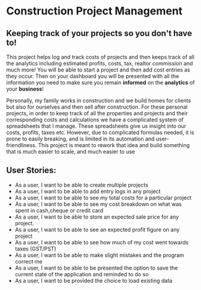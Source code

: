 # Construction Project Management 

## Keeping track of your projects so you don't have to!

This project helps log and track costs of projects and then 
keeps track of all the analytics including estimated profits,
costs, tax, realtor commission and much more! You will be able
to start a project and then add cost entries as they occur. 
Then on your dashboard you will be presented with all the 
information you need to make sure you remain **informed** on the 
**analytics** of your **business**!

Personally, my family works in construction and we 
build homes for clients but also for ourselves and then sell after construction. For these personal projects, in order to keep 
track of all the properties and projects and their 
corresponding costs and calculations we have a complicated 
system of spreadsheets that I manage. These spreadsheets 
give us insight into our costs, profits, taxes etc. 
However, due to complicated formulas needed, it is prone 
to easily breaking, and is limited in its automation and 
user-friendliness. This project is meant to rework that idea
and build something that is much easier to scale, and much easier
to use 
## User Stories:

- As a user, I want to be able to create multiple projects
- As a user, I want to be able to add entry logs in any project
- As a user, I want to be able to see my total costs for a particular project
- As a user, I want to be able to see my cost breakdown on what was spent in cash,cheque or credit card
- As a user, I want to be able to store an expected sale price for any project.
- As a user, I want to be able to see an expected profit figure on any project
- As a user, I want to be able to see how much of my cost went towards taxes (GST/PST)
- As a user, I want to be able to make slight mistakes and the program correct me
- As a user, I want to be able to be presented the option to save the current state of the application and reminded to 
do so
- As a user, I want to be provided the choice to load existing data

 